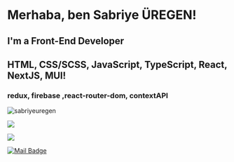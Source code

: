 
# Merhaba, ben Sabriye ÜREGEN! 
## I'm a Front-End Developer
## HTML, CSS/SCSS, JavaScript, TypeScript, React, NextJS, MUI!
### redux, firebase ,react-router-dom, contextAPI
<p align="left"> <img src="https://komarev.com/ghpvc/?username=sabriyeuregen" alt="sabriyeuregen" /> </p>

[![](https://img.shields.io/github/followers/sabriyeuregen?style=social)](https://www.github.com/sabriyeuregen)

[![](https://img.shields.io/badge/linkedin-%230077B5.svg?&style=for-the-badge&logo=linkedin&logoColor=white)](https://www.linkedin.com/in/sabriye-%C3%BCregen/)

[![Mail Badge](https://img.shields.io/badge/sabriyeuregen@gmail.com-c14438?style=for-the-badge&logo=Gmail&logoColor=white&link=mailto:sabriyeuregen@gmail.com)](mailto:sabriyeuregen@gmail.com)


